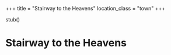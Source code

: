 +++
title = "Stairway to the Heavens"
location_class = "town"
+++

stub()

# Stairway to the Heavens
